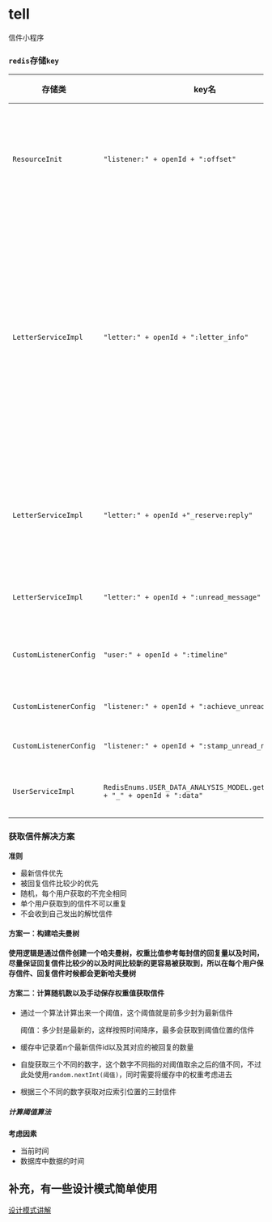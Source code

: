 # tell

信件小程序

### `redis`存储`key`

| 存储类                 | key名                                                        | 存储内容                                                     |
| ---------------------- | ------------------------------------------------------------ | ------------------------------------------------------------ |
| `ResourceInit`         | `"listener:" + openId + ":offset"`                           | 保存每个人的邮票成就已经获取的偏移量                         |
| `LetterServiceImpl`    | `"letter:" + openId + ":letter_info"`                        | 每个人的信件内容，包括上次访问时间，上次访问时数据库内容的数量已经信件的List |
| `LetterServiceImpl`    | `"letter:" + openId +"_reserve:reply"`                       | 保存历史信件内容，属于历史回信内容                           |
| `LetterServiceImpl`    | `"letter:" + openId + ":unread_message"`                     | 回复信件未读消息                                             |
| `CustomListenerConfig` | `"user:" + openId + ":timeline"`                             | 每个用户的时间线内容                                         |
| `CustomListenerConfig` | `"listener:" + openId + ":achieve_unread_num"`               | 未读成就数量                                                 |
| `CustomListenerConfig` | `"listener:" + openId + ":stamp_unread_num"`                 | 未读邮票数量                                                 |
| `UserServiceImpl`      | `RedisEnums.USER_DATA_ANALYSIS_MODEL.getRedisKey() + "_" + openId + ":data"` | 用户数据分析内容                                             |

### 获取信件解决方案

**准则**

- 最新信件优先
- 被回复信件比较少的优先
- 随机，每个用户获取的不完全相同
- 单个用户获取到的信件不可以重复
- 不会收到自己发出的解忧信件

#### 方案一：构建哈夫曼树

**使用逻辑是通过信件创建一个哈夫曼树，权重比值参考每封信的回复量以及时间，尽量保证回复信件比较少的以及时间比较新的更容易被获取到，所以在每个用户保存信件、回复信件时候都会更新哈夫曼树**

#### 方案二：计算随机数以及手动保存权重值获取信件

- 通过一个算法计算出来一个阈值，这个阈值就是前多少封为最新信件

  阈值：多少封是最新的，这样按照时间降序，最多会获取到阈值位置的信件

- 缓存中记录着n个最新信件id以及其对应的被回复的数量

- 自旋获取三个不同的数字，这个数字不同指的对阈值取余之后的值不同，不过此处使用`random.nextInt(阈值)`，同时需要将缓存中的权重考虑进去

- 根据三个不同的数字获取对应索引位置的三封信件



##### 计算阈值算法

**考虑因素**

- 当前时间
- 数据库中数据的时间
## 补充，有一些设计模式简单使用
[设计模式讲解](./DesignPatternmd)

